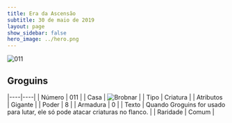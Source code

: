 ```yaml
---
title: Era da Ascensão
subtitle: 30 de maio de 2019
layout: page
show_sidebar: false
hero_image: ../hero.png
---
```


![011](https://cdn.keyforgegame.com/media/card_front/pt/435_011_3R8R8F7CQQVJ_pt.png)

## Groguins

|----|----|
| Número | 011 |
| Casa | ![Brobnar](https://archonarcana.com/images/thumb/e/e0/Brobnar.png/22px-Brobnar.png "Brobnar") |
| Tipo | Criatura |
| Atributos | Gigante |
| Poder | 8 |
| Armadura | 0 |
| Texto | Quando Groguins for usado para lutar, ele só pode atacar criaturas no flanco. |
| Raridade | Comum |
